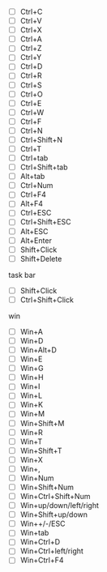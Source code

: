  - [ ] Ctrl+C
 - [ ] Ctrl+V
 - [ ] Ctrl+X
 - [ ] Ctrl+A
 - [ ] Ctrl+Z
 - [ ] Ctrl+Y
 - [ ] Ctrl+D
 - [ ] Ctrl+R
 - [ ] Ctrl+S
 - [ ] Ctrl+O
 - [ ] Ctrl+E
 - [ ] Ctrl+W
 - [ ] Ctrl+F
 - [ ] Ctrl+N
 - [ ] Ctrl+Shift+N
 - [ ] Ctrl+T
 - [ ] Ctrl+tab
 - [ ] Ctrl+Shift+tab
 - [ ] Alt+tab
 - [ ] Ctrl+Num
 - [ ] Ctrl+F4
 - [ ] Alt+F4
 - [ ] Ctrl+ESC
 - [ ] Ctrl+Shift+ESC
 - [ ] Alt+ESC
 - [ ] Alt+Enter
 - [ ] Shift+Click
 - [ ] Shift+Delete

task bar
- [ ] Shift+Click
- [ ] Ctrl+Shift+Click

win
 - [ ] Win+A
 - [ ] Win+D
 - [ ] Win+Alt+D
 - [ ] Win+E
 - [ ] Win+G
 - [ ] Win+H
 - [ ] Win+I
 - [ ] Win+L
 - [ ] Win+K
 - [ ] Win+M
 - [ ] Win+Shift+M
 - [ ] Win+R
 - [ ] Win+T
 - [ ] Win+Shift+T
 - [ ] Win+X
 - [ ] Win+,
 - [ ] Win+Num
 - [ ] Win+Shift+Num
 - [ ] Win+Ctrl+Shift+Num
 - [ ] Win+up/down/left/right
 - [ ] Win+Shift+up/down
 - [ ] Win+\+/-/ESC
 - [ ] Win+tab
 - [ ] Win+Ctrl+D
 - [ ] Win+Ctrl+left/right
 - [ ] Win+Ctrl+F4
